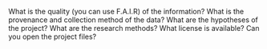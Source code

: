 What is the quality (you can use F.A.I.R) of the information?
What is the provenance and collection method of the data?
What are the hypotheses of the project?
What are the research methods?
What license is available?
Can you open the project files?

